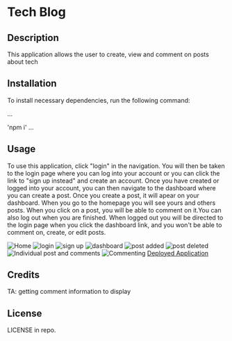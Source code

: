 # Tech Blog

## Description

This application allows the user to create, view and comment on posts about tech

## Installation

To install necessary dependencies, run the following command:

...

'npm i'
...

## Usage

To use this application, click "login" in the navigation. You will then be taken to the login page where you can log into your account or you can click the link to "sign up instead" and create an account. Once you have created or logged into your account, you can then navigate to the dashboard where you can create a post. Once you create a post, it will apear on your dashboard. When you go to the homepage you will see yours and others posts. When you click on a post, you will be able to comment on it.You can also log out when you are finished. When logged out you will be directed to the login page when you click the dashboard link, and you won't be able to comment on, create, or edit posts.

![Home]()
![login]()
![sign up]()
![dashboard]()
![post added]()
![post deleted]()
![Individual post and comments]()
![Commenting]()
[Deployed Application]()
## Credits

TA: getting comment information to display

## License

LICENSE in repo.